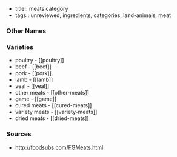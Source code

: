 - title:: meats category
- tags:: unreviewed, ingredients, categories, land-animals, meat


### Other Names


### Varieties

* poultry - [[poultry]]
* beef - [[beef]]
* pork - [[pork]]
* lamb - [[lamb]]
* veal - [[veal]]
* other meats - [[other-meats]]
* game - [[game]]
* cured meats - [[cured-meats]]
* variety meats - [[variety-meats]]
* dried meats - [[dried-meats]]

### Sources
* http://foodsubs.com/FGMeats.html
